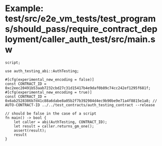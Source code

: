 # Example: test/src/e2e_vm_tests/test_programs/should_pass/require_contract_deployment/caller_auth_test/src/main.sw

```sway
script;

use auth_testing_abi::AuthTesting;

#[cfg(experimental_new_encoding = false)]
const CONTRACT_ID = 0xc2eec20491b53aab7232cbd27c31d15417b4e9daf0b89c74cc242ef1295f681f;
#[cfg(experimental_new_encoding = true)]
const CONTRACT_ID = 0x6ab2528386b7d41c88a6dabe8a05b2f7b392984d4ec9b90be9e71a4f8815e1a8; // AUTO-CONTRACT-ID ../../test_contracts/auth_testing_contract --release

// should be false in the case of a script
fn main() -> bool {
    let caller = abi(AuthTesting, CONTRACT_ID);
    let result = caller.returns_gm_one();
    assert(result);
    result
}

```
